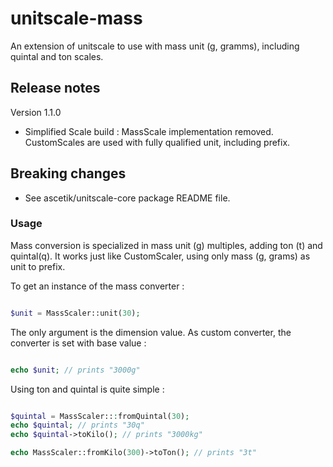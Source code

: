 # unitscale-mass

An extension of unitscale to use with mass unit (g, gramms), including quintal and ton scales.

## Release notes

Version 1.1.0

- Simplified Scale build : MassScale implementation removed. CustomScales are used with fully qualified unit, including prefix.

## Breaking changes

- See ascetik/unitscale-core package README file.

### Usage

Mass conversion is specialized in mass unit (g) multiples, adding ton (t) and quintal(q).
It works just like CustomScaler, using only mass (g, grams) as unit to prefix.

To get an instance of the mass converter :

```php

$unit = MassScaler::unit(30);

```

The only argument is the dimension value.
As custom converter, the converter is set with base value :

```php

echo $unit; // prints "3000g"

```

Using ton and quintal is quite simple :

```php

$quintal = MassScaler:::fromQuintal(30);
echo $quintal; // prints "30q"
echo $quintal->toKilo(); // prints "3000kg"

echo MassScaler::fromKilo(300)->toTon(); // prints "3t"

```
